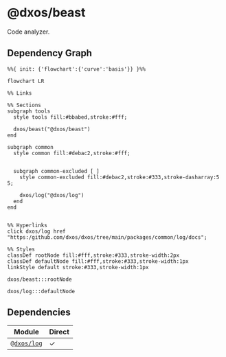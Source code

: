 # @dxos/beast

Code analyzer.

## Dependency Graph

```mermaid
%%{ init: {'flowchart':{'curve':'basis'}} }%%

flowchart LR

%% Links

%% Sections
subgraph tools
  style tools fill:#bbabed,stroke:#fff;

  dxos/beast("@dxos/beast")
end

subgraph common
  style common fill:#debac2,stroke:#fff;


  subgraph common-excluded [ ]
    style common-excluded fill:#debac2,stroke:#333,stroke-dasharray:5 5;

    dxos/log("@dxos/log")
  end
end


%% Hyperlinks
click dxos/log href "https:/github.com/dxos/dxos/tree/main/packages/common/log/docs";

%% Styles
classDef rootNode fill:#fff,stroke:#333,stroke-width:2px
classDef defaultNode fill:#fff,stroke:#333,stroke-width:1px
linkStyle default stroke:#333,stroke-width:1px

dxos/beast:::rootNode

dxos/log:::defaultNode
```

## Dependencies

| Module | Direct |
|---|---|
| [`@dxos/log`](../../../packages/common/log/docs/README.md) | &check; |
